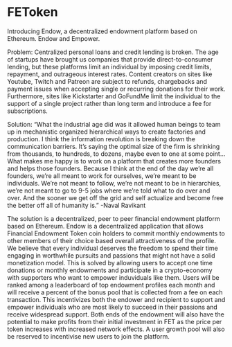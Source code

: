 # FEToken
Introducing Endow, a decentralized endowment platform based on Ethereum.
Endow and Empower.

Problem:
Centralized personal loans and credit lending is broken. The age of startups have brought us companies that provide direct-to-consumer lending, but these platforms limit an individual by imposing credit limits, repayment, and outrageous interest rates. Content creators on sites like Youtube, Twitch and Patreon are subject to refunds, chargebacks and payment issues when accepting single or recurring donations for their work. Furthermore, sites like Kickstarter and GoFundMe limit the individual to the support of a single project rather than long term and introduce a fee for subscriptions.

Solution:
“What the industrial age did was it allowed human beings to team up in mechanistic organized hierarchical ways to create factories and production. I think the information revolution is breaking down the communication barriers. It’s saying the optimal size of the firm is shrinking from thousands, to hundreds, to dozens, maybe even to one at some point… What makes me happy is to work on a platform that creates more founders and helps those founders. Because I think at the end of the day we’re all founders, we’re all meant to work for ourselves, we’re meant to be individuals. We’re not meant to follow, we’re not meant to be in hierarchies, we’re not meant to go to 9-5 jobs where we’re told what to do over and over. And the sooner we get off the grid and self actualize and become free the better off all of humanity is.”
-Naval Ravikant

The solution is a decentralized, peer to peer financial endowment platform based on Ethereum. Endow is a decentralized application that allows Financial Endowment Token coin holders to commit monthly endowments to other members of their choice based overall attractiveness of the profile. We believe that every individual deserves the freedom to spend their time engaging in worthwhile pursuits and passions that might not have a solid monetization model. This is solved by allowing users to accept one time donations or monthly endowments and participate in a crypto-economy with supporters who want to empower induviduals like them. Users will be ranked among a leaderboard of top endowment profiles each month and will receive a percent of the bonus pool that is collected from a fee on each transaction. This incentivizes both the endower and recipient to support and empower individuals who are most likely to succeed in their passions and receive widespread support. Both ends of the endowment will also have the potential to make profits from their initial investment in FET as the price per token increases with increased network effects. A user growth pool will also be reserved to incentivise new users to join the platform.

